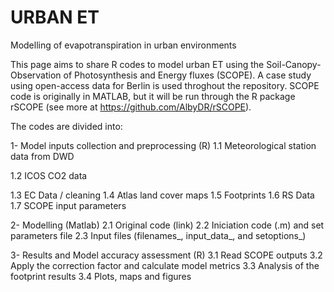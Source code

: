 # URBAN ET
Modelling of evapotranspiration in urban environments

This page aims to share R codes to model urban ET using the Soil-Canopy-Observation of Photosynthesis and Energy fluxes (SCOPE). A case study using open-access data for Berlin is used throghout the repository. SCOPE code is originally in MATLAB, but it will be run through the R package rSCOPE (see more at https://github.com/AlbyDR/rSCOPE).

The codes are divided into:

1- Model inputs collection and preprocessing (R)
   1.1 Meteorological station data from DWD
   
   1.2 ICOS CO2 data
   
   1.3 EC Data / cleaning
   1.4 Atlas land cover maps
   1.5 Footprints
   1.6 RS Data
   1.7 SCOPE input parameters
   
2- Modelling (Matlab)
   2.1 Original code (link)
   2.2 Iniciation code (.m) and set parameters file
   2.3 Input files (filenames_, input_data_, and setoptions_)
   
3- Results and Model accuracy assessment (R)
   3.1 Read SCOPE outputs
   3.2 Apply the correction factor and calculate model metrics
   3.3 Analysis of the footprint results
   3.4 Plots, maps and figures
